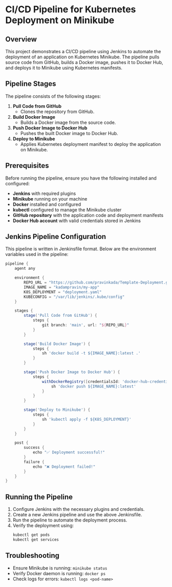# CI/CD Pipeline for Kubernetes Deployment on Minikube

## Overview
This project demonstrates a CI/CD pipeline using Jenkins to automate the deployment of an application on Kubernetes Minikube. The pipeline pulls source code from GitHub, builds a Docker image, pushes it to Docker Hub, and deploys it to Minikube using Kubernetes manifests.

## Pipeline Stages
The pipeline consists of the following stages:

1. **Pull Code from GitHub**
   - Clones the repository from GitHub.
2. **Build Docker Image**
   - Builds a Docker image from the source code.
3. **Push Docker Image to Docker Hub**
   - Pushes the built Docker image to Docker Hub.
4. **Deploy to Minikube**
   - Applies Kubernetes deployment manifest to deploy the application on Minikube.

## Prerequisites
Before running the pipeline, ensure you have the following installed and configured:

- **Jenkins** with required plugins
- **Minikube** running on your machine
- **Docker** installed and configured
- **kubectl** configured to manage the Minikube cluster
- **GitHub repository** with the application code and deployment manifests
- **Docker Hub account** with valid credentials stored in Jenkins

## Jenkins Pipeline Configuration
This pipeline is written in Jenkinsfile format. Below are the environment variables used in the pipeline:

```groovy
pipeline {
    agent any

    environment {
        REPO_URL = "https://github.com/pravinkada/Template-Deployment.git"
        IMAGE_NAME = "kadampravin/my-app"
        K8S_DEPLOYMENT = "deployment.yaml"
        KUBECONFIG = "/var/lib/jenkins/.kube/config"
    }

    stages {
        stage('Pull Code from GitHub') {
            steps {
                git branch: 'main', url: "${REPO_URL}"
            }
        }

        stage('Build Docker Image') {
            steps {
                sh 'docker build -t ${IMAGE_NAME}:latest .'
            }
        }

        stage('Push Docker Image to Docker Hub') {
            steps {
                withDockerRegistry([credentialsId: 'docker-hub-credentials', url: '']) {
                    sh 'docker push ${IMAGE_NAME}:latest'
                }
            }
        }

        stage('Deploy to Minikube') {
            steps {
                sh 'kubectl apply -f ${K8S_DEPLOYMENT}'
            }
        }
    }

    post {
        success {
            echo "✅ Deployment successful!"
        }
        failure {
            echo "❌ Deployment failed!"
        }
    }
}
```

## Running the Pipeline
1. Configure Jenkins with the necessary plugins and credentials.
2. Create a new Jenkins pipeline and use the above Jenkinsfile.
3. Run the pipeline to automate the deployment process.
4. Verify the deployment using:
   ```sh
   kubectl get pods
   kubectl get services
   ```

## Troubleshooting
- Ensure Minikube is running: `minikube status`
- Verify Docker daemon is running: `docker ps`
- Check logs for errors: `kubectl logs <pod-name>`
